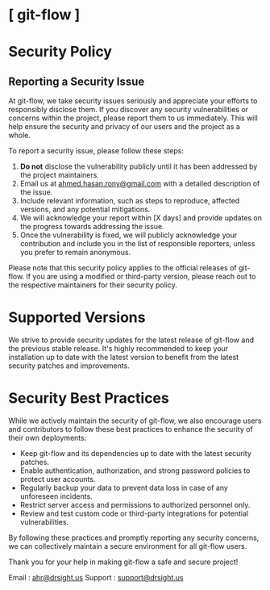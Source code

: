 # [ git-flow ]

# Security Policy

## Reporting a Security Issue

At git-flow, we take security issues seriously and appreciate your efforts to responsibly disclose them. If you discover any security vulnerabilities or concerns within the project, please report them to us immediately. This will help ensure the security and privacy of our users and the project as a whole.

To report a security issue, please follow these steps:

1. **Do not** disclose the vulnerability publicly until it has been addressed by the project maintainers.
2. Email us at [ahmed.hasan.rony@gmail.com](mailto:ahmed.hasan.rony@gmail.com) with a detailed description of the issue.
3. Include relevant information, such as steps to reproduce, affected versions, and any potential mitigations.
4. We will acknowledge your report within [X days] and provide updates on the progress towards addressing the issue.
5. Once the vulnerability is fixed, we will publicly acknowledge your contribution and include you in the list of responsible reporters, unless you prefer to remain anonymous.

Please note that this security policy applies to the official releases of git-flow. If you are using a modified or third-party version, please reach out to the respective maintainers for their security policy.

# Supported Versions

We strive to provide security updates for the latest release of git-flow and the previous stable release. It's highly recommended to keep your installation up to date with the latest version to benefit from the latest security patches and improvements.

# Security Best Practices

While we actively maintain the security of git-flow, we also encourage users and contributors to follow these best practices to enhance the security of their own deployments:

- Keep git-flow and its dependencies up to date with the latest security patches.
- Enable authentication, authorization, and strong password policies to protect user accounts.
- Regularly backup your data to prevent data loss in case of any unforeseen incidents.
- Restrict server access and permissions to authorized personnel only.
- Review and test custom code or third-party integrations for potential vulnerabilities.

By following these practices and promptly reporting any security concerns, we can collectively maintain a secure environment for all git-flow users.

Thank you for your help in making git-flow a safe and secure project!

Email : [ahr@drsight.us](mailto:ahr@drsight.us)
Support : [support@drsight.us](mailto:support@drsight.us)


